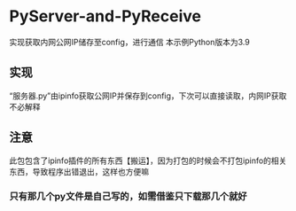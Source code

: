 # PyServer-and-PyReceive
实现获取内网公网IP储存至config，进行通信
本示例Python版本为3.9

## 实现
“服务器.py”由ipinfo获取公网IP并保存到config，下次可以直接读取，内网IP获取不必解释

## 注意
此包包含了ipinfo插件的所有东西【搬运】，因为打包的时候会不打包ipinfo的相关东西，导致程序出错退出，这样也方便嘛

### 只有那几个py文件是自己写的，如需借鉴只下载那几个就好
